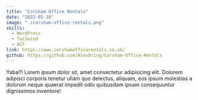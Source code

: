 ```yaml
---
title: "Corsham Office Rentals"
date: "2022-01-18"
image: "./corsham-office-rentals.png"
skills: 
  - WordPress
  - Tailwind
  - ACF
link: https://www.corshamofficerentals.co.uk/
github: https://github.com/AlexDring/Corsham-Office-Rentals
---
```


Yaba!!! Lorem ipsum dolor sit, amet consectetur adipisicing elit. Dolorem adipisci corporis tenetur ullam quo delectus, aliquam, eos ipsum molestias a dolorum neque quaerat impedit odio quibusdam ipsam consequuntur dignissimos inventore!
